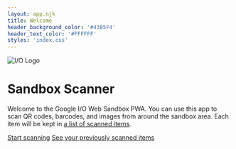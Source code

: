 ```yaml
---
layout: app.njk
title: Welcome
header_background_color: '#4385F4'
header_text_color: '#FFFFFF'
styles: 'index.css'
---
```


![I/O Logo](/static/images/io-logo.png)

# Sandbox Scanner

Welcome to the Google I/O Web Sandbox PWA. You can use this app to scan QR codes, barcodes, and images from around the sandbox area. Each item will be kept in <a href="/list/">a list of scanned items</a>.

<a id="start-scanning" href="/capture/">Start scanning</a>
<a id="see-list" href="/list/">See your previously scanned items</a>
